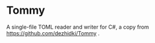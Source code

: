 # Tommy
A single-file TOML reader and writer for C#, a copy from https://github.com/dezhidki/Tommy .
